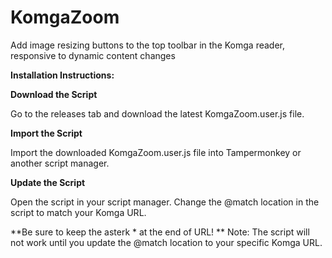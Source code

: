 # KomgaZoom
Add image resizing buttons to the top toolbar in the Komga reader, responsive to dynamic content changes 


**Installation Instructions:**


**Download the Script**

Go to the releases tab and download the latest KomgaZoom.user.js file.


**Import the Script**

Import the downloaded KomgaZoom.user.js file into Tampermonkey or another script manager.


**Update the Script**

Open the script in your script manager.
Change the @match location in the script to match your Komga URL.

**Be sure to keep the asterk * at the end of URL!
**
Note: The script will not work until you update the @match location to your specific Komga URL.


